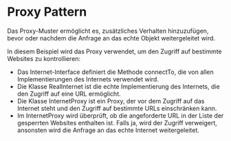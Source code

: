 # Proxy Pattern

Das Proxy-Muster ermöglicht es, zusätzliches Verhalten hinzuzufügen, bevor oder nachdem die Anfrage an das echte Objekt weitergeleitet wird.

In diesem Beispiel wird das Proxy verwendet, um den Zugriff auf bestimmte Websites zu kontrollieren:

- Das Internet-Interface definiert die Methode connectTo, die von allen Implementierungen des Internets verwendet wird.
- Die Klasse RealInternet ist die echte Implementierung des Internets, die den Zugriff auf eine URL ermöglicht.
- Die Klasse InternetProxy ist ein Proxy, der vor dem Zugriff auf das Internet steht und den Zugriff auf bestimmte URLs einschränken kann.
- Im InternetProxy wird überprüft, ob die angeforderte URL in der Liste der gesperrten Websites enthalten ist. Falls ja, wird der Zugriff verweigert, ansonsten wird die Anfrage an das echte Internet weitergeleitet.
